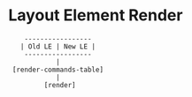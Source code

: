 # Layout Element Render
```
    -----------------
   | Old LE | New LE |
    -----------------
            |
 [render-commands-table]
            |
         [render]
```